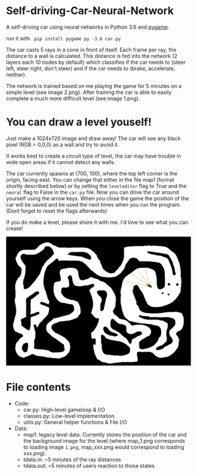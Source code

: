 # Self-driving-Car-Neural-Network

A self-driving car using neural networks in Python 3.6 and [pygame](https://www.pygame.org).

run it with ```
pip install pygame
py -3.6 car.py```

The car casts 5 rays in a cone in front of itself.
Each frame per ray, the distance to a wall is calculated.
This distance is fed into the network (2 layers each 10 nodes by default) which classifies if the car needs to (steer left, steer right, don't steer) and if the car needs to (brake, accelerate, neither).

The network is trained based on me playing the game for 5 minutes on a simple level (see image 2.png).
After training the car is able to easily complete a much more difficult level (see image 1.png).


# You can draw a level youself!

Just make a 1024x720 image and draw away! The car will see any black pixel (RGB = 0,0,0) as a wall and try to avoid it.

It works best to create a circuit type of level, the car may have trouble in wide open areas if it cannot detect any walls.

The car currently spawns at (700, 100), where the top left corner is the origin, facing east. You can change that either in the file map1 (format shortly described below) or by setting the `leveleditor` flag to True and the `neural` flag to False in the `car.py` file. Now you can drive the car around yourself using the arrow keys. When you close the game the position of the car will be saved and be used the next times when you run the program. (Dont forget to reset the flags afterwards)

If you do make a level, please share it with me. I'd love to see what you can create!

![Image of the selfdriving car in a level](https://github.com/Niels-van-den-Hork/Self-driving-Car-Neural-Network/blob/master/example.png "Image of the selfdriving car in a level")

# File contents
* Code:
  * car.py: High-level gameloop & I/O
  * classes.py: Low-level implementation
  * utils.py: General helper functions & File I/O
* Data:
  * map1: legacy level data. Currently stores the position of the car and the background image for the level (where map_1.png corresponds to loading image `1.png`, map_xxx.png would correspond to loading xxx.png). 
  * tdata.in: ~5 minutes of the ray distances
  * tdata.out: ~5 minutes of users reaction to those states
    
    
  

